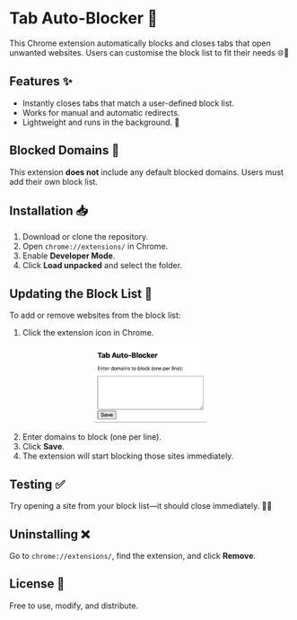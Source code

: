 # Tab Auto-Blocker 🚀

This Chrome extension automatically blocks and closes tabs that open unwanted websites. Users can customise the block list to fit their needs 🌐🛑

## Features ✨

- Instantly closes tabs that match a user-defined block list.
- Works for manual and automatic redirects.
- Lightweight and runs in the background. 🚀

## Blocked Domains 🚫

This extension **does not** include any default blocked domains. Users must add their own block list.

## Installation 📥

1. Download or clone the repository.
2. Open `chrome://extensions/` in Chrome.
3. Enable **Developer Mode**.
4. Click **Load unpacked** and select the folder.

## Updating the Block List 🔄

To add or remove websites from the block list:

1. Click the extension icon in Chrome.

<p align="center">
  <img src="assets/screenshot.png" width="200" alt="Tab Auto-Blocker UI">
</p>

2. Enter domains to block (one per line).
3. Click **Save**.
4. The extension will start blocking those sites immediately.

## Testing ✅

Try opening a site from your block list—it should close immediately. 🚀❌

## Uninstalling ❌

Go to `chrome://extensions/`, find the extension, and click **Remove**.

## License 📜

Free to use, modify, and distribute.
